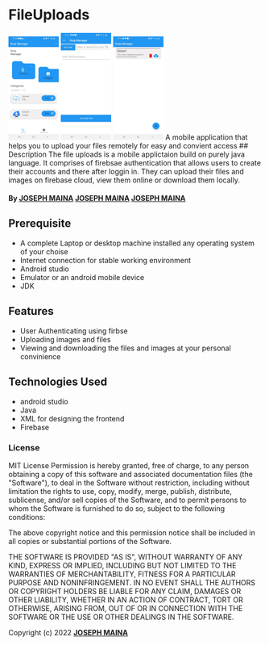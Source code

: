 # FileUploads
<img src="images/mainpage.png" width="100" >
<img src="images/uplaodfile.jpeg" width="100" >
<img src="images/viewfile.png" width="100" >
A mobile application that helps  you to upload your files remotely for easy and convient access
## Description
The file uploads is a mobile applictaion build on purely java language. It comprises of firebsae authentication that allows users to create their accounts and there after loggin in. They can upload their files and images on firebase cloud, view them online or download them locally.

#### By **[JOSEPH MAINA](https://github.com/JOSEPHMAINA1995)** **[JOSEPH MAINA](https://github.com/JOSEPHMAINA1995)** **[JOSEPH MAINA](https://github.com/JOSEPHMAINA1995)**



## Prerequisite
* A complete Laptop or desktop machine installed any operating system of your choise
* Internet connection for stable working environment
* Android studio
* Emulator or an android mobile device
* JDK	

## Features

* User Authenticating using firbse
* Uploading images and files
* Viewing and downloading the files and images at your personal convinience


## Technologies Used

* android studio
* Java
* XML for designing the frontend
* Firebase

### License

MIT License
Permission is hereby granted, free of charge, to any person obtaining a copy
of this software and associated documentation files (the "Software"), to deal
in the Software without restriction, including without limitation the rights
to use, copy, modify, merge, publish, distribute, sublicense, and/or sell
copies of the Software, and to permit persons to whom the Software is
furnished to do so, subject to the following conditions:

The above copyright notice and this permission notice shall be included in all
copies or substantial portions of the Software.

THE SOFTWARE IS PROVIDED "AS IS", WITHOUT WARRANTY OF ANY KIND, EXPRESS OR
IMPLIED, INCLUDING BUT NOT LIMITED TO THE WARRANTIES OF MERCHANTABILITY,
FITNESS FOR A PARTICULAR PURPOSE AND NONINFRINGEMENT. IN NO EVENT SHALL THE
AUTHORS OR COPYRIGHT HOLDERS BE LIABLE FOR ANY CLAIM, DAMAGES OR OTHER
LIABILITY, WHETHER IN AN ACTION OF CONTRACT, TORT OR OTHERWISE, ARISING FROM,
OUT OF OR IN CONNECTION WITH THE SOFTWARE OR THE USE OR OTHER DEALINGS IN THE
SOFTWARE.<br>

Copyright (c) 2022 **[JOSEPH MAINA](https://github.com/JOSEPHMAINA1995)**
